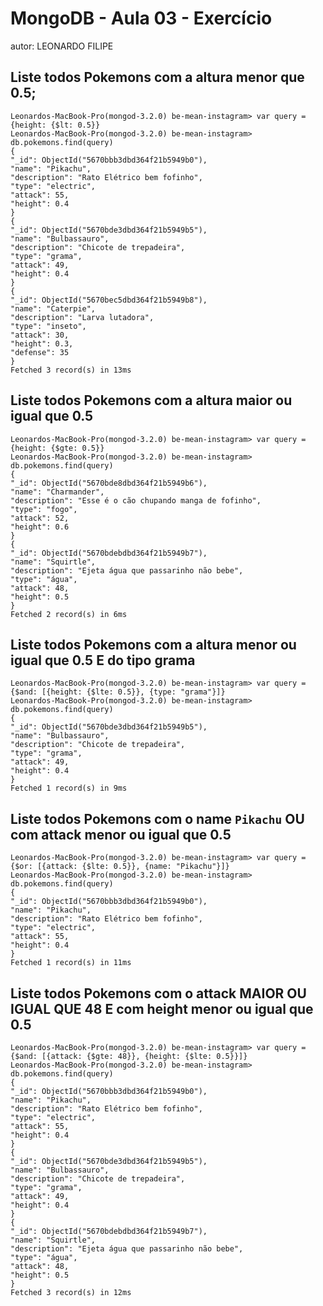 # MongoDB - Aula 03 - Exercício
autor: LEONARDO FILIPE

## Liste todos Pokemons com a altura **menor que** 0.5;
```
Leonardos-MacBook-Pro(mongod-3.2.0) be-mean-instagram> var query = {height: {$lt: 0.5}}
Leonardos-MacBook-Pro(mongod-3.2.0) be-mean-instagram> db.pokemons.find(query)
{
"_id": ObjectId("5670bbb3dbd364f21b5949b0"),
"name": "Pikachu",
"description": "Rato Elétrico bem fofinho",
"type": "electric",
"attack": 55,
"height": 0.4
}
{
"_id": ObjectId("5670bde3dbd364f21b5949b5"),
"name": "Bulbassauro",
"description": "Chicote de trepadeira",
"type": "grama",
"attack": 49,
"height": 0.4
}
{
"_id": ObjectId("5670bec5dbd364f21b5949b8"),
"name": "Caterpie",
"description": "Larva lutadora",
"type": "inseto",
"attack": 30,
"height": 0.3,
"defense": 35
}
Fetched 3 record(s) in 13ms
```


## Liste todos Pokemons com a altura **maior ou igual que** 0.5
```
Leonardos-MacBook-Pro(mongod-3.2.0) be-mean-instagram> var query = {height: {$gte: 0.5}}
Leonardos-MacBook-Pro(mongod-3.2.0) be-mean-instagram> db.pokemons.find(query)
{
"_id": ObjectId("5670bde8dbd364f21b5949b6"),
"name": "Charmander",
"description": "Esse é o cão chupando manga de fofinho",
"type": "fogo",
"attack": 52,
"height": 0.6
}
{
"_id": ObjectId("5670bdebdbd364f21b5949b7"),
"name": "Squirtle",
"description": "Ejeta água que passarinho não bebe",
"type": "água",
"attack": 48,
"height": 0.5
}
Fetched 2 record(s) in 6ms
```


## Liste todos Pokemons com a altura **menor ou igual que** 0.5 **E** do tipo grama
```
Leonardos-MacBook-Pro(mongod-3.2.0) be-mean-instagram> var query = {$and: [{height: {$lte: 0.5}}, {type: "grama"}]}
Leonardos-MacBook-Pro(mongod-3.2.0) be-mean-instagram> db.pokemons.find(query)
{
"_id": ObjectId("5670bde3dbd364f21b5949b5"),
"name": "Bulbassauro",
"description": "Chicote de trepadeira",
"type": "grama",
"attack": 49,
"height": 0.4
}
Fetched 1 record(s) in 9ms
```


## Liste todos Pokemons com o name `Pikachu` **OU** com attack **menor ou igual que** 0.5
```
Leonardos-MacBook-Pro(mongod-3.2.0) be-mean-instagram> var query = {$or: [{attack: {$lte: 0.5}}, {name: "Pikachu"}]}
Leonardos-MacBook-Pro(mongod-3.2.0) be-mean-instagram> db.pokemons.find(query)
{
"_id": ObjectId("5670bbb3dbd364f21b5949b0"),
"name": "Pikachu",
"description": "Rato Elétrico bem fofinho",
"type": "electric",
"attack": 55,
"height": 0.4
}
Fetched 1 record(s) in 11ms
```


## Liste todos Pokemons com o attack **MAIOR OU IGUAL QUE** 48 **E** com  height **menor ou igual que** 0.5
```
Leonardos-MacBook-Pro(mongod-3.2.0) be-mean-instagram> var query = {$and: [{attack: {$gte: 48}}, {height: {$lte: 0.5}}]}
Leonardos-MacBook-Pro(mongod-3.2.0) be-mean-instagram> db.pokemons.find(query)
{
"_id": ObjectId("5670bbb3dbd364f21b5949b0"),
"name": "Pikachu",
"description": "Rato Elétrico bem fofinho",
"type": "electric",
"attack": 55,
"height": 0.4
}
{
"_id": ObjectId("5670bde3dbd364f21b5949b5"),
"name": "Bulbassauro",
"description": "Chicote de trepadeira",
"type": "grama",
"attack": 49,
"height": 0.4
}
{
"_id": ObjectId("5670bdebdbd364f21b5949b7"),
"name": "Squirtle",
"description": "Ejeta água que passarinho não bebe",
"type": "água",
"attack": 48,
"height": 0.5
}
Fetched 3 record(s) in 12ms
```

